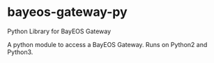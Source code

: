 # bayeos-gateway-py
Python Library for BayEOS Gateway

A python module to access a BayEOS Gateway. Runs on Python2 and Python3.
